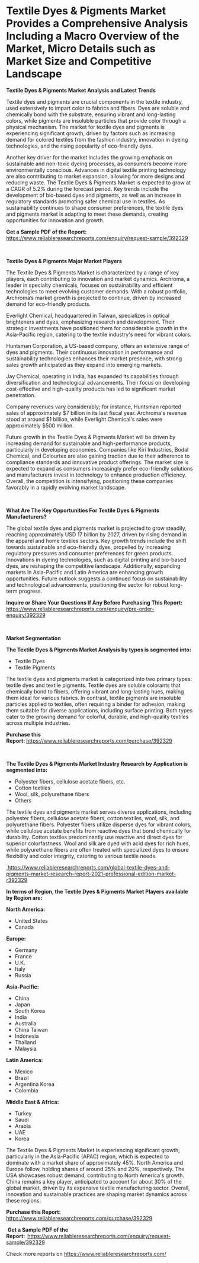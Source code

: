 <p><h1>Textile Dyes & Pigments Market Provides a Comprehensive Analysis Including a Macro Overview of the Market, Micro Details such as Market Size and Competitive Landscape</h1></p><p><strong>Textile Dyes & Pigments Market Analysis and Latest Trends</strong></p>
<p><p>Textile dyes and pigments are crucial components in the textile industry, used extensively to impart color to fabrics and fibers. Dyes are soluble and chemically bond with the substrate, ensuring vibrant and long-lasting colors, while pigments are insoluble particles that provide color through a physical mechanism. The market for textile dyes and pigments is experiencing significant growth, driven by factors such as increasing demand for colored textiles from the fashion industry, innovation in dyeing technologies, and the rising popularity of eco-friendly dyes.</p><p>Another key driver for the market includes the growing emphasis on sustainable and non-toxic dyeing processes, as consumers become more environmentally conscious. Advances in digital textile printing technology are also contributing to market expansion, allowing for more designs and reducing waste. The Textile Dyes & Pigments Market is expected to grow at a CAGR of 5.2% during the forecast period. Key trends include the development of bio-based dyes and pigments, as well as an increase in regulatory standards promoting safer chemical use in textiles. As sustainability continues to shape consumer preferences, the textile dyes and pigments market is adapting to meet these demands, creating opportunities for innovation and growth.</p></p>
<p><strong>Get a Sample PDF of the Report:&nbsp;</strong> <a href="https://www.reliableresearchreports.com/enquiry/request-sample/392329?utm_campaign=2002&utm_medium=2&utm_source=Github&utm_content=ia&utm_term=17012025&utm_id=textile-dyes-pigments">https://www.reliableresearchreports.com/enquiry/request-sample/392329</a></p>
<p>&nbsp;</p>
<p><strong>Textile Dyes & Pigments Major Market Players</strong></p>
<p><p>The Textile Dyes & Pigments Market is characterized by a range of key players, each contributing to innovation and market dynamics. Archroma, a leader in specialty chemicals, focuses on sustainability and efficient technologies to meet evolving customer demands. With a robust portfolio, Archroma’s market growth is projected to continue, driven by increased demand for eco-friendly products.</p><p>Everlight Chemical, headquartered in Taiwan, specializes in optical brighteners and dyes, emphasizing research and development. Their strategic investments have positioned them for considerable growth in the Asia-Pacific region, catering to the textile industry's need for vibrant colors.</p><p>Huntsman Corporation, a US-based company, offers an extensive range of dyes and pigments. Their continuous innovation in performance and sustainability technologies enhances their market presence, with strong sales growth anticipated as they expand into emerging markets.</p><p>Jay Chemical, operating in India, has expanded its capabilities through diversification and technological advancements. Their focus on developing cost-effective and high-quality products has led to significant market penetration.</p><p>Company revenues vary considerably; for instance, Huntsman reported sales of approximately $7 billion in its last fiscal year. Archroma's revenue stood at around $1 billion, while Everlight Chemical's sales were approximately $500 million.</p><p>Future growth in the Textile Dyes & Pigments Market will be driven by increasing demand for sustainable and high-performance products, particularly in developing economies. Companies like Kiri Industries, Bodal Chemical, and Colourtex are also gaining traction due to their adherence to compliance standards and innovative product offerings. The market size is expected to expand as consumers increasingly prefer eco-friendly solutions and manufacturers invest in technology to enhance production efficiency. Overall, the competition is intensifying, positioning these companies favorably in a rapidly evolving market landscape.</p></p>
<p>&nbsp;</p>
<p><strong>What Are The Key Opportunities For Textile Dyes & Pigments Manufacturers?</strong></p>
<p><p>The global textile dyes and pigments market is projected to grow steadily, reaching approximately USD 17 billion by 2027, driven by rising demand in the apparel and home textiles sectors. Key growth trends include the shift towards sustainable and eco-friendly dyes, propelled by increasing regulatory pressures and consumer preferences for green products. Innovations in dyeing technologies, such as digital printing and bio-based dyes, are reshaping the competitive landscape. Additionally, expanding markets in Asia-Pacific and Latin America are enhancing growth opportunities. Future outlook suggests a continued focus on sustainability and technological advancements, positioning the sector for robust long-term progress.</p></p>
<p><strong>Inquire or Share Your Questions If Any Before Purchasing This Report:</strong> <a href="https://www.reliableresearchreports.com/enquiry/pre-order-enquiry/392329?utm_campaign=2002&utm_medium=2&utm_source=Github&utm_content=ia&utm_term=17012025&utm_id=textile-dyes-pigments">https://www.reliableresearchreports.com/enquiry/pre-order-enquiry/392329</a></p>
<p>&nbsp;</p>
<p><strong>Market Segmentation</strong></p>
<p><strong>The Textile Dyes & Pigments Market Analysis by types is segmented into:</strong></p>
<p><ul><li>Textile Dyes</li><li>Textile Pigments</li></ul></p>
<p><p>The textile dyes and pigments market is categorized into two primary types: textile dyes and textile pigments. Textile dyes are soluble colorants that chemically bond to fibers, offering vibrant and long-lasting hues, making them ideal for various fabrics. In contrast, textile pigments are insoluble particles applied to textiles, often requiring a binder for adhesion, making them suitable for diverse applications, including surface printing. Both types cater to the growing demand for colorful, durable, and high-quality textiles across multiple industries.</p></p>
<p><strong>Purchase this Report:&nbsp;</strong><a href="https://www.reliableresearchreports.com/purchase/392329?utm_campaign=2002&utm_medium=2&utm_source=Github&utm_content=ia&utm_term=17012025&utm_id=textile-dyes-pigments">https://www.reliableresearchreports.com/purchase/392329</a></p>
<p>&nbsp;</p>
<p><strong>The Textile Dyes & Pigments Market Industry Research by Application is segmented into:</strong></p>
<p><ul><li>Polyester fibers, cellulose acetate fibers, etc.</li><li>Cotton textiles</li><li>Wool, silk, polyurethane fibers</li><li>Others</li></ul></p>
<p><p>The textile dyes and pigments market serves diverse applications, including polyester fibers, cellulose acetate fibers, cotton textiles, wool, silk, and polyurethane fibers. Polyester fibers utilize disperse dyes for vibrant colors, while cellulose acetate benefits from reactive dyes that bond chemically for durability. Cotton textiles predominantly use reactive and direct dyes for superior colorfastness. Wool and silk are dyed with acid dyes for rich hues, while polyurethane fibers are often treated with specialized dyes to ensure flexibility and color integrity, catering to various textile needs.</p></p>
<p><a href="https://www.reliableresearchreports.com/global-textile-dyes-and-pigments-market-research-report-2021-professional-edition-market-r392329?utm_campaign=2002&utm_medium=2&utm_source=Github&utm_content=ia&utm_term=17012025&utm_id=textile-dyes-pigments">&nbsp;https://www.reliableresearchreports.com/global-textile-dyes-and-pigments-market-research-report-2021-professional-edition-market-r392329</a></p>
<p><strong>In terms of Region, the Textile Dyes & Pigments Market Players available by Region are:</strong></p>
<p>
    <p> <strong> North America: </strong>
        <ul>
            <li>United States</li>
            <li>Canada</li>
        </ul>
        </p> 
    <p> <strong> Europe: </strong>
        <ul>
            <li>Germany</li>
            <li>France</li>
            <li>U.K.</li>
            <li>Italy</li>
            <li>Russia</li>
        </ul>
        </p> 
    <p> <strong> Asia-Pacific: </strong>
        <ul>
            <li>China</li>
            <li>Japan</li>
            <li>South Korea</li>
            <li>India</li>
            <li>Australia</li>
            <li>China Taiwan</li>
            <li>Indonesia</li>
            <li>Thailand</li>
            <li>Malaysia</li>
        </ul>
        </p> 
    <p> <strong> Latin America: </strong>
        <ul>
            <li>Mexico</li>
            <li>Brazil</li>
            <li>Argentina Korea</li>
            <li>Colombia</li>
        </ul>
        </p> 
    <p> <strong> Middle East & Africa: </strong>
        <ul>
            <li>Turkey</li>
            <li>Saudi</li>
            <li>Arabia</li>
            <li>UAE</li>
            <li>Korea</li>
        </ul>
    </p>
    </p>
<p><p>The Textile Dyes & Pigments Market is experiencing significant growth, particularly in the Asia-Pacific (APAC) region, which is expected to dominate with a market share of approximately 45%. North America and Europe follow, holding shares of around 25% and 20%, respectively. The USA showcases robust demand, contributing to North America's growth. China remains a key player, anticipated to account for about 30% of the global market, driven by its expansive textile manufacturing sector. Overall, innovation and sustainable practices are shaping market dynamics across these regions.</p></p>
<p><strong>Purchase this Report: </strong><a href="https://www.reliableresearchreports.com/purchase/392329?utm_campaign=2002&utm_medium=2&utm_source=Github&utm_content=ia&utm_term=17012025&utm_id=textile-dyes-pigments">https://www.reliableresearchreports.com/purchase/392329</a></p>
<p>&nbsp;<strong>Get a Sample PDF of the Report:&nbsp;&nbsp;</strong><a href="https://www.reliableresearchreports.com/enquiry/request-sample/392329?utm_campaign=2002&utm_medium=2&utm_source=Github&utm_content=ia&utm_term=17012025&utm_id=textile-dyes-pigments">https://www.reliableresearchreports.com/enquiry/request-sample/392329</a></p>
<p><strong></strong></p>
<p>Check more reports on <a href="https://www.reliableresearchreports.com/?utm_campaign=2002&utm_medium=2&utm_source=Github&utm_content=ia&utm_term=17012025&utm_id=textile-dyes-pigments">https://www.reliableresearchreports.com/</a></p>